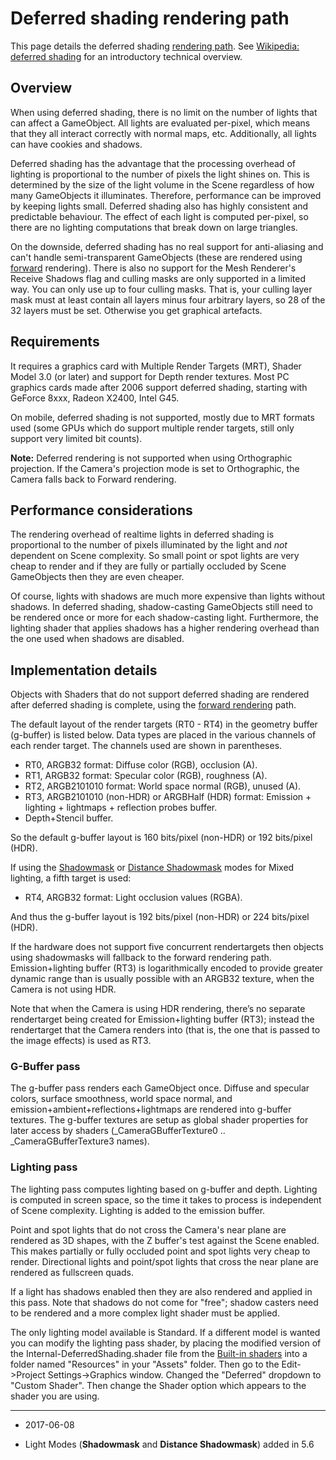 # Deferred shading rendering path

This page details the deferred shading [rendering path](RenderingPaths). See [Wikipedia: deferred shading](http://en.wikipedia.org/wiki/Deferred_shading) for an introductory technical overview.

## Overview

When using deferred shading, there is no limit on the number of lights that can affect a GameObject. All lights are evaluated per-pixel, which means that they all interact correctly with normal maps, etc. Additionally, all lights can have cookies and shadows.

Deferred shading has the advantage that the processing overhead of lighting is proportional to the number of pixels the light shines on. This is determined by the size of the light volume in the Scene regardless of how many GameObjects it illuminates. Therefore, performance can be improved by keeping lights small. Deferred shading also has highly consistent and predictable behaviour. The effect of each light is computed per-pixel, so there are no lighting computations that break down on large triangles.

On the downside, deferred shading has no real support for anti-aliasing and can't handle semi-transparent GameObjects (these are rendered using [forward](RenderTech-ForwardRendering) rendering). There is also no support for the Mesh Renderer's Receive Shadows flag and culling masks are only supported in a limited way. You can only use up to four culling masks. That is, your culling layer mask must at least contain all layers minus four arbitrary layers, so 28 of the 32 layers must be set. Otherwise you get graphical artefacts.

## Requirements


It requires a graphics card with Multiple Render Targets (MRT), Shader Model 3.0 (or later) and support for Depth render textures. Most PC graphics cards made after 2006 support deferred shading, starting with GeForce 8xxx, Radeon X2400, Intel G45.

On mobile, deferred shading is not supported, mostly due to MRT formats used (some GPUs which do support multiple render targets, still only support very limited bit counts).

**Note:** Deferred rendering is not supported when using Orthographic projection. If the Camera's projection mode is set to Orthographic, the Camera falls back to Forward rendering.

## Performance considerations


The rendering overhead of realtime lights in deferred shading is proportional to the number of pixels illuminated by the light and _not_ dependent on Scene complexity. So small point or spot lights are very cheap to render and if they are fully or partially occluded by Scene GameObjects then they are even cheaper.

Of course, lights with shadows are much more expensive than lights without shadows. In deferred shading, shadow-casting GameObjects still need to be rendered once or more for each shadow-casting light. Furthermore, the lighting shader that applies shadows has a higher rendering overhead than the one used when shadows are disabled.


## Implementation details


Objects with Shaders that do not support deferred shading are rendered after deferred shading is complete, using the [forward rendering](RenderTech-ForwardRendering) path.

The default layout of the render targets (RT0 - RT4) in the geometry buffer (g-buffer) is listed below. Data types are placed in the various channels of each render target. The channels used are shown in parentheses.

* RT0, ARGB32 format: Diffuse color (RGB), occlusion (A).
* RT1, ARGB32 format: Specular color (RGB), roughness (A).
* RT2, ARGB2101010 format: World space normal (RGB), unused (A).
* RT3, ARGB2101010 (non-HDR) or ARGBHalf (HDR) format: Emission + lighting + lightmaps + reflection probes buffer.
* Depth+Stencil buffer.

So the default g-buffer layout is 160 bits/pixel (non-HDR) or 192 bits/pixel (HDR).

If using the [Shadowmask](LightMode-Mixed-Shadowmask) or [Distance Shadowmask](LightMode-Mixed-DistanceShadowmask) modes for Mixed lighting, a fifth target is used: 

* RT4, ARGB32 format: Light occlusion values (RGBA).

And thus the g-buffer layout is 192 bits/pixel (non-HDR) or 224 bits/pixel (HDR).

If the hardware does not support five concurrent rendertargets then objects using shadowmasks will fallback to the forward rendering path.
Emission+lighting buffer (RT3) is logarithmically encoded to provide greater dynamic range than is usually possible with an ARGB32 texture, when the Camera is not using HDR.

Note that when the Camera is using HDR rendering, there’s no separate rendertarget being created for Emission+lighting buffer (RT3); instead the rendertarget that the Camera renders into (that is, the one that is passed to the image effects) is used as RT3.


### G-Buffer pass

The g-buffer pass renders each GameObject once. Diffuse and specular colors, surface smoothness, world space normal, and emission+ambient+reflections+lightmaps are rendered into g-buffer textures. The g-buffer textures are setup as global shader properties for later access by shaders (_CameraGBufferTexture0 .. _CameraGBufferTexture3 names).


### Lighting pass

The lighting pass computes lighting based on g-buffer and depth. Lighting is computed in screen space, so the time it takes to process is independent of Scene complexity. Lighting is added to the emission buffer.

Point and spot lights that do not cross the Camera's near plane are rendered as 3D shapes, with the Z buffer's test against the Scene enabled. This makes partially or fully occluded point and spot lights very cheap to render. Directional lights and point/spot lights that cross the near plane are rendered as fullscreen quads.

If a light has shadows enabled then they are also rendered and applied in this pass. Note that shadows do not come for "free"; shadow casters need to be rendered and a more complex light shader must be applied.

The only lighting model available is Standard. If a different model is wanted you can modify the lighting pass shader, by placing the modified version of the Internal-DeferredShading.shader file from the [Built-in shaders](http://unity3d.com/support/resources/assets/built-in-shaders) into a folder named "Resources" in your "Assets" folder.  Then go to the Edit->Project Settings->Graphics window.  Changed the "Deferred" dropdown to "Custom Shader".  Then change the Shader option which appears to the shader you are using.

---

* <span class="page-edit"> 2017-06-08  <!-- include IncludeTextNewPageNoEdit --></span>

* <span class="page-history">Light Modes (__Shadowmask__ and __Distance Shadowmask__) added in 5.6</span>